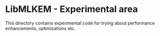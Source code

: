# LibMLKEM - Experimental area

This directory contains experimental code for trying about
performance enhancements, optimizations etc.
